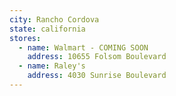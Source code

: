```yaml
---
city: Rancho Cordova
state: california
stores:
  - name: Walmart - COMING SOON
    address: 10655 Folsom Boulevard
  - name: Raley's
    address: 4030 Sunrise Boulevard
---
```

